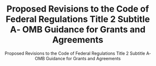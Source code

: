 ﻿---
layout: resources-landing
title: "Proposed Revisions to the Code of Federal Regulations Title 2 Subtitle A‐ OMB Guidance for Grants and Agreements"
subtitle: "Proposed Revisions to the Code of Federal Regulations Title 2 Subtitle A‐ OMB Guidance for Grants and Agreements"
doc-link: ../assets/files/CFR-listening-session.pdf
filters: federal-financial-assistance guidance omb
---
